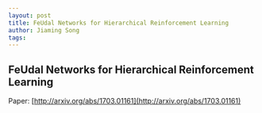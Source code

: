 ```yaml
---
layout: post
title: FeUdal Networks for Hierarchical Reinforcement Learning
author: Jiaming Song
tags:
---
```


## FeUdal Networks for Hierarchical Reinforcement Learning

Paper: [http://arxiv.org/abs/1703.01161](http://arxiv.org/abs/1703.01161)

